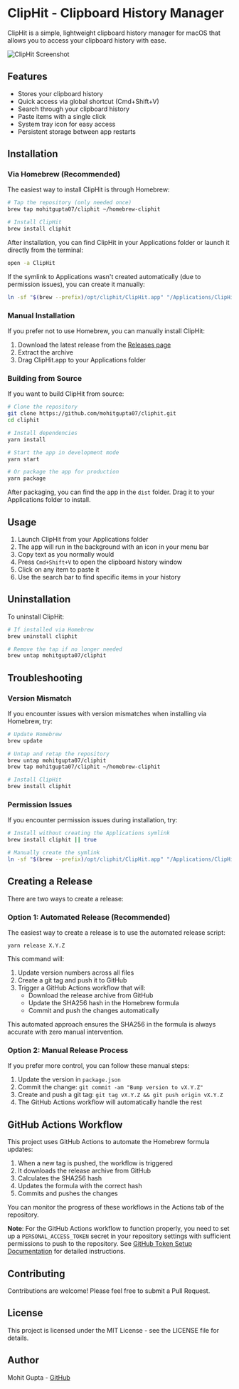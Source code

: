 # ClipHit - Clipboard History Manager

ClipHit is a simple, lightweight clipboard history manager for macOS that allows you to access your clipboard history with ease.

![ClipHit Screenshot](https://via.placeholder.com/800x500/007aff/FFFFFF?text=ClipHit+Screenshot)

## Features

- Stores your clipboard history
- Quick access via global shortcut (Cmd+Shift+V)
- Search through your clipboard history
- Paste items with a single click
- System tray icon for easy access
- Persistent storage between app restarts

## Installation

### Via Homebrew (Recommended)

The easiest way to install ClipHit is through Homebrew:

```bash
# Tap the repository (only needed once)
brew tap mohitgupta07/cliphit ~/homebrew-cliphit

# Install ClipHit
brew install cliphit
```

After installation, you can find ClipHit in your Applications folder or launch it directly from the terminal:

```bash
open -a ClipHit
```

If the symlink to Applications wasn't created automatically (due to permission issues), you can create it manually:

```bash
ln -sf "$(brew --prefix)/opt/cliphit/ClipHit.app" "/Applications/ClipHit.app"
```

### Manual Installation

If you prefer not to use Homebrew, you can manually install ClipHit:

1. Download the latest release from the [Releases page](https://github.com/mohitgupta07/cliphit/releases)
2. Extract the archive
3. Drag ClipHit.app to your Applications folder

### Building from Source

If you want to build ClipHit from source:

```bash
# Clone the repository
git clone https://github.com/mohitgupta07/cliphit.git
cd cliphit

# Install dependencies
yarn install

# Start the app in development mode
yarn start

# Or package the app for production
yarn package
```

After packaging, you can find the app in the `dist` folder. Drag it to your Applications folder to install.

## Usage

1. Launch ClipHit from your Applications folder
2. The app will run in the background with an icon in your menu bar
3. Copy text as you normally would
4. Press `Cmd+Shift+V` to open the clipboard history window
5. Click on any item to paste it
6. Use the search bar to find specific items in your history

## Uninstallation

To uninstall ClipHit:

```bash
# If installed via Homebrew
brew uninstall cliphit

# Remove the tap if no longer needed
brew untap mohitgupta07/cliphit
```

## Troubleshooting

### Version Mismatch

If you encounter issues with version mismatches when installing via Homebrew, try:

```bash
# Update Homebrew
brew update

# Untap and retap the repository
brew untap mohitgupta07/cliphit
brew tap mohitgupta07/cliphit ~/homebrew-cliphit

# Install ClipHit
brew install cliphit
```

### Permission Issues

If you encounter permission issues during installation, try:

```bash
# Install without creating the Applications symlink
brew install cliphit || true

# Manually create the symlink
ln -sf "$(brew --prefix)/opt/cliphit/ClipHit.app" "/Applications/ClipHit.app"
```

## Creating a Release

There are two ways to create a release:

### Option 1: Automated Release (Recommended)

The easiest way to create a release is to use the automated release script:

```
yarn release X.Y.Z
```

This command will:
1. Update version numbers across all files
2. Create a git tag and push it to GitHub
3. Trigger a GitHub Actions workflow that will:
   - Download the release archive from GitHub
   - Update the SHA256 hash in the Homebrew formula
   - Commit and push the changes automatically

This automated approach ensures the SHA256 in the formula is always accurate with zero manual intervention.

### Option 2: Manual Release Process

If you prefer more control, you can follow these manual steps:

1. Update the version in `package.json`
2. Commit the change: `git commit -am "Bump version to vX.Y.Z"`
3. Create and push a git tag: `git tag vX.Y.Z && git push origin vX.Y.Z`
4. The GitHub Actions workflow will automatically handle the rest

## GitHub Actions Workflow

This project uses GitHub Actions to automate the Homebrew formula updates:

1. When a new tag is pushed, the workflow is triggered
2. It downloads the release archive from GitHub
3. Calculates the SHA256 hash
4. Updates the formula with the correct hash
5. Commits and pushes the changes

You can monitor the progress of these workflows in the Actions tab of the repository.

**Note**: For the GitHub Actions workflow to function properly, you need to set up a `PERSONAL_ACCESS_TOKEN` secret in your repository settings with sufficient permissions to push to the repository. See [GitHub Token Setup Documentation](docs/github-token-setup.md) for detailed instructions.

## Contributing

Contributions are welcome! Please feel free to submit a Pull Request.

## License

This project is licensed under the MIT License - see the LICENSE file for details.

## Author

Mohit Gupta - [GitHub](https://github.com/mohitgupta07) 